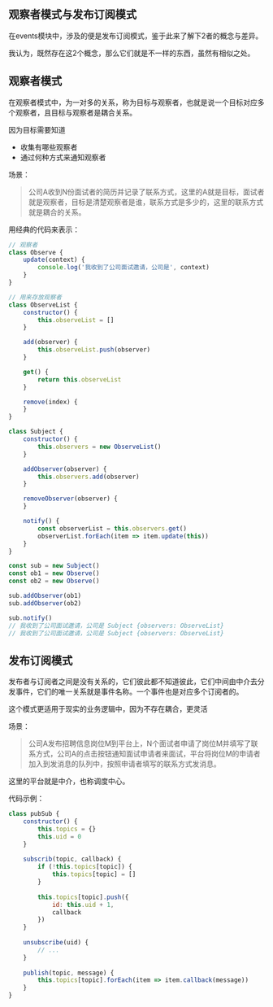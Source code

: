 ## 观察者模式与发布订阅模式

在events模块中，涉及的便是发布订阅模式，鉴于此来了解下2者的概念与差异。

我认为，既然存在这2个概念，那么它们就是不一样的东西，虽然有相似之处。

## 观察者模式

在观察者模式中，为一对多的关系，称为目标与观察者，也就是说一个目标对应多个观察者，且目标与观察者是耦合关系。

因为目标需要知道
- 收集有哪些观察者
- 通过何种方式来通知观察者

场景：

> 公司A收到N份面试者的简历并记录了联系方式，这里的A就是目标，面试者就是观察者，目标是清楚观察者是谁，联系方式是多少的，这里的联系方式就是耦合的关系。

用经典的代码来表示：

```js
// 观察者
class Observe {
    update(context) {
        console.log('我收到了公司面试邀请，公司是', context)
    }
}

// 用来存放观察者
class ObserveList {
    constructor() {
        this.observeList = []
    }

    add(observer) {
        this.observeList.push(observer)
    }

    get() {
        return this.observeList
    }

    remove(index) {
    }
}

class Subject {
    constructor() {
        this.observers = new ObserveList()
    }

    addObserver(observer) {
        this.observers.add(observer)
    }

    removeObserver(observer) {
    }

    notify() {
        const observerList = this.observers.get()
        observerList.forEach(item => item.update(this))
    }
}

const sub = new Subject()
const ob1 = new Observe()
const ob2 = new Observe()

sub.addObserver(ob1)
sub.addObserver(ob2)

sub.notify()
// 我收到了公司面试邀请，公司是 Subject {observers: ObserveList}
// 我收到了公司面试邀请，公司是 Subject {observers: ObserveList}
```

## 发布订阅模式

发布者与订阅者之间是没有关系的，它们彼此都不知道彼此，它们中间由中介去分发事件，它们的唯一关系就是事件名称。一个事件也是对应多个订阅者的。

这个模式更适用于现实的业务逻辑中，因为不存在耦合，更灵活

场景：

> 公司A发布招聘信息岗位M到平台上，N个面试者申请了岗位M并填写了联系方式，公司A的点击按钮通知面试申请者来面试，平台将岗位M的申请者加入到发消息的队列中，按照申请者填写的联系方式发消息。

这里的平台就是中介，也称调度中心。

代码示例：

```js
class pubSub {
    constructor() {
        this.topics = {}
        this.uid = 0
    }
    
    subscrib(topic, callback) {
        if (!this.topics[topic]) {
            this.topics[topic] = []
        }
        
        this.topics[topic].push({
            id: this.uid + 1,
            callback
        })
    }
    
    unsubscribe(uid) {
        // ...
    }
    
    publish(topic, message) {
        this.topics[topic].forEach(item => item.callback(message))
    }
}
```





